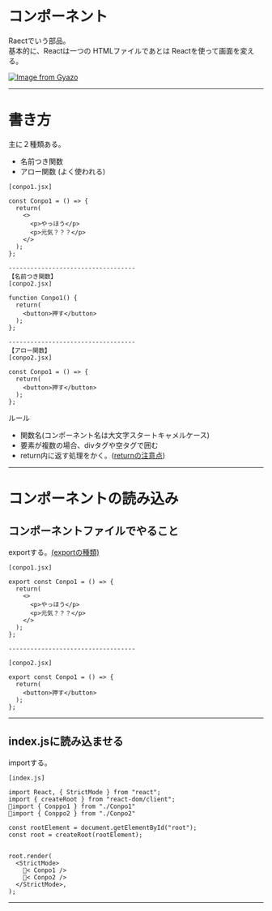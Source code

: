 # コンポーネント
Raectでいう部品。  
基本的に、Reactは一つの HTMLファイルであとは Reactを使って画面を変える。

[![Image from Gyazo](https://i.gyazo.com/7645ba387203c3e58496ae18608f600f.png)](https://gyazo.com/7645ba387203c3e58496ae18608f600f)
***

# 書き方
主に２種類ある。
- 名前つき関数
- アロー関数 (よく使われる)
~~~
[conpo1.jsx]

const Conpo1 = () => {
  return(
    <>
      <p>やっほう</p>
      <p>元気？？？</p>
    </>
  );
};

-----------------------------------
【名前つき関数】
[conpo2.jsx]

function Conpo1() {
  return(
    <button>押す</button>
  );
};

-----------------------------------
【アロー関数】
[conpo2.jsx]

const Conpo1 = () => {
  return(
    <button>押す</button>
  );
};
~~~
ルール
- 関数名(コンポーネント名は大文字スタートキャメルケース)
- 要素が複数の場合、divタグや空タグで囲む
- return内に返す処理をかく。([returnの注意点](https://github.com/Tarara33/TIL/blob/main/JavaScript/JS%E9%96%A2%E6%95%B0/return%20%E3%81%A8%20%E3%83%87%E3%83%95%E3%82%A9%E5%80%A4.md))
***

# コンポーネントの読み込み
## コンポーネントファイルでやること
exportする。[(exportの種類)](https://github.com/Tarara33/TIL/blob/main/JavaScript/JS%E3%83%A2%E3%82%B8%E3%83%A5%E3%83%BC%E3%83%AB.md#%E3%83%A2%E3%82%B8%E3%83%A5%E3%83%BC%E3%83%AB%E3%81%AE%E6%9B%B8%E3%81%8D%E6%96%B9)
~~~
[conpo1.jsx]

export const Conpo1 = () => {
  return(
    <>
      <p>やっほう</p>
      <p>元気？？？</p>
    </>
  );
};

-----------------------------------

[conpo2.jsx]

export const Conpo1 = () => {
  return(
    <button>押す</button>
  );
};
~~~
***

## index.jsに読み込ませる
importする。

~~~
[index.js]

import React, { StrictMode } from "react";
import { createRoot } from "react-dom/client";
🩵import { Conppo1 } from "./Conpo1"
🧡import { Conppo2 } from "./Conpo2"

const rootElement = document.getElementById("root");
const root = createRoot(rootElement);


root.render(
  <StrictMode>
    🩵< Conpo1 />
    🧡< Conpo2 />
  </StrictMode>,
);
~~~
***
